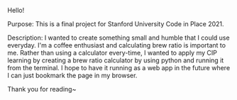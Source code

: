 Hello!

Purpose:
This is a final project for Stanford University Code in Place 2021.

Description:
I wanted to create something small and humble that I could use everyday. I'm a coffee enthusiast and calculating brew ratio is important to me. Rather than using a calculator every-time, I wanted to apply my CIP learning by creating a brew ratio calculator by using python and running it from the terminal. I hope to have it running as a web app in the future where I can just bookmark the page in my browser.

Thank you for reading~